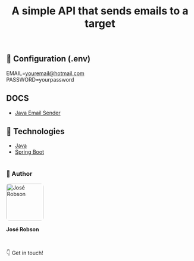 <h1 align="center"> 
  <strong>
A simple API that sends emails to a target</strong>
</h1>
<br>

## 🔎 Configuration (.env)

EMAIL=youremail@hotmail.com
<br>
PASSWORD=yourpassword

## DOCS
- [Java Email Sender](https://www.baeldung.com/java-email)
 
## 🔧 Technologies

- [Java](https://www.java.com/pt-BR/)
- [Spring Boot](https://spring.io/projects/spring-boot)
<br><br>

### 🧑 Author

 <img style="border-radius: 8px" src="https://user-images.githubusercontent.com/82779533/158067762-8d25be74-d955-41da-8a96-f400e75f902b.jpg" width="100px;" alt="José Robson"/>

<strong>José Robson</strong>


<br />


:point_down: Get in touch!
